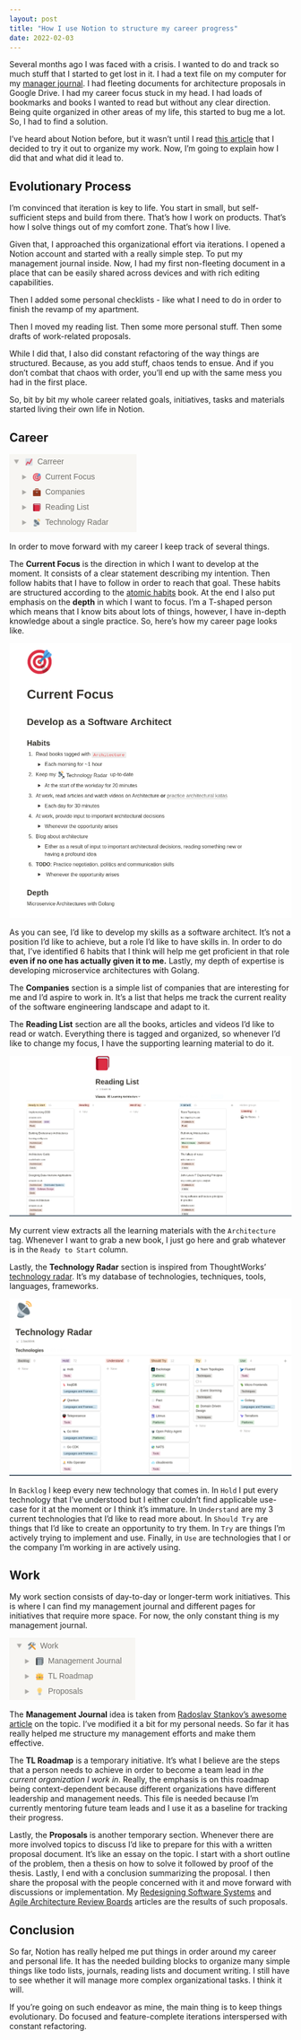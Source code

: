```yaml
---
layout: post
title: "How I use Notion to structure my career progress"
date: 2022-02-03
---
```


Several months ago I was faced with a crisis. I wanted to do and track so much stuff that I started to get lost in it. I had a text file on my computer for my [manager journal](https://blog.rstankov.com/my-manager-journal/). I had fleeting documents for architecture proposals in Google Drive. I had my career focus stuck in my head. I had loads of bookmarks and books I wanted to read but without any clear direction. Being quite organized in other areas of my life, this started to bug me a lot. So, I had to find a solution.

<!--more-->

I’ve heard about Notion before, but it wasn’t until I read [this article](https://reasonabledeviations.com/2021/09/18/how-i-use-notion/) that I decided to try it out to organize my work. Now, I’m going to explain how I did that and what did it lead to.

## Evolutionary Process

I’m convinced that iteration is key to life. You start in small, but self-sufficient steps and build from there. That’s how I work on products. That’s how I solve things out of my comfort zone. That’s how I live.

Given that, I approached this organizational effort via iterations. I opened a Notion account and started with a really simple step. To put my management journal inside. Now, I had my first non-fleeting document in a place that can be easily shared across devices and with rich editing capabilities.

Then I added some personal checklists - like what I need to do in order to finish the revamp of my apartment.

Then I moved my reading list. Then some more personal stuff. Then some drafts of work-related proposals.

While I did that, I also did constant refactoring of the way things are structured. Because, as you add stuff, chaos tends to ensue. And if you don’t combat that chaos with order, you’ll end up with the same mess you had in the first place.

So, bit by bit my whole career related goals, initiatives, tasks and materials started living their own life in Notion.

## Career

![Career](/assets/images/career.png)

In order to move forward with my career I keep track of several things.

The **Current Focus** is the direction in which I want to develop at the moment. It consists of a clear statement describing my intention. Then follow habits that I have to follow in order to reach that goal. These habits are structured according to the [atomic habits](https://jamesclear.com/atomic-habits) book. At the end I also put emphasis on the **depth** in which I want to focus. I’m a T-shaped person which means that I know bits about lots of things, however, I have in-depth knowledge about a single practice. So, here’s how my career page looks like.

![Current Focus](/assets/images/current-focus.png)

As you can see, I’d like to develop my skills as a software architect. It’s not a position I’d like to achieve, but a role I’d like to have skills in. In order to do that, I’ve identified 6 habits that I think will help me get proficient in that role **even if no one has actually given it to me.** Lastly, my depth of expertise is developing microservice architectures with Golang.

The **Companies** section is a simple list of companies that are interesting for me and I’d aspire to work in. It’s a list that helps me track the current reality of the software engineering landscape and adapt to it.

The **Reading List** section are all the books, articles and videos I’d like to read or watch. Everything there is tagged and organized, so whenever I’d like to change my focus, I have the supporting learning material to do it.

![Untitled](/assets/images/reading-list.png)

My current view extracts all the learning materials with the `Architecture` tag. Whenever I want to grab a new book, I just go here and grab whatever is in the `Ready to Start` column.

Lastly, the **Technology Radar** section is inspired from ThoughtWorks’ [technology radar](https://www.thoughtworks.com/radar). It’s my database of technologies, techniques, tools, languages, frameworks.

![Untitled](/assets/images/tech-radar.png)

In `Backlog` I keep every new technology that comes in. In `Hold` I put every technology that I’ve understood but I either couldn’t find applicable use-case for it at the moment or I think it’s immature. In `Understand` are my 3 current technologies that I’d like to read more about. In `Should Try` are things that I’d like to create an opportunity to try them. In `Try` are things I’m actively trying to implement and use. Finally, in `Use` are technologies that I or the company I’m working in are actively using.

## Work

My work section consists of day-to-day or longer-term work initiatives. This is where I can find my management journal and different pages for initiatives that require more space. For now, the only constant thing is my management journal.

![Untitled](/assets/images/work.png)

The **Management Journal** idea is taken from [Radoslav Stankov’s awesome article](https://blog.rstankov.com/my-manager-journal/) on the topic. I’ve modified it a bit for my personal needs. So far it has really helped me structure my management efforts and make them effective.

The **TL Roadmap** is a temporary initiative. It’s what I believe are the steps that a person needs to achieve in order to become a team lead in *the current organization I work in*. Really, the emphasis is on this roadmap being context-dependent because different organizations have different leadership and management needs. This file is needed because I’m currently mentoring future team leads and I use it as a baseline for tracking their progress.

Lastly, the **Proposals** is another temporary section. Whenever there are more involved topics to discuss I’d like to prepare for this with a written proposal document. It’s like an essay on the topic. I start with a short outline of the problem, then a thesis on how to solve it followed by proof of the thesis. Lastly, I end with a conclusion summarizing the proposal. I then share the proposal with the people concerned with it and move forward with discussions or implementation. My [Redesigning Software Systems](https://tsvetanov.me/2021/12/19/redesigning-software-systems.html) and [Agile Architecture Review Boards](https://tsvetanov.me/2022/01/12/agile-architecture-review-board.html) articles are the results of such proposals.

## Conclusion

So far, Notion has really helped me put things in order around my career and personal life. It has the needed building blocks to organize many simple things like todo lists, journals, reading lists and document writing. I still have to see whether it will manage more complex organizational tasks. I think it will.

If you’re going on such endeavor as mine, the main thing is to keep things evolutionary. Do focused and feature-complete iterations interspersed with constant refactoring.
